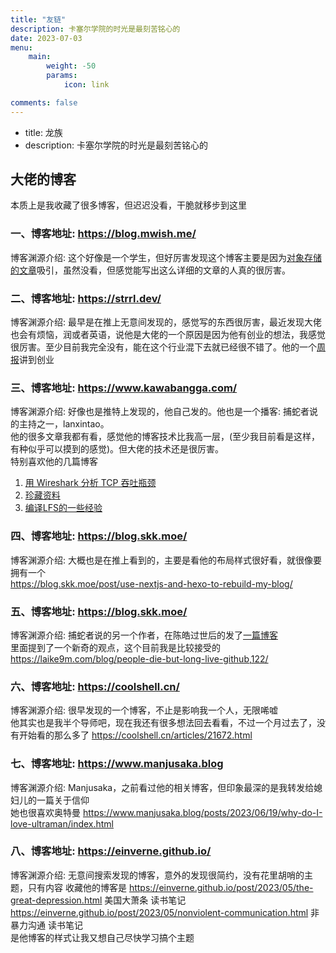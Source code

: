 ```yaml
---
title: "友链"
description: 卡塞尔学院的时光是最刻苦铭心的
date: 2023-07-03
menu:
    main: 
        weight: -50
        params:
            icon: link

comments: false
---
```


- title: 龙族
- description: 卡塞尔学院的时光是最刻苦铭心的

## 大佬的博客

本质上是我收藏了很多博客，但迟迟没看，干脆就移步到这里

### 一、博客地址: https://blog.mwish.me/

博客渊源介绍: 这个好像是一个学生，但好厉害发现这个博客主要是因为[对象存储的文章](https://blog.mwish.me/2022/11/24/SOSP-11-Windows-Azure-Storage/#Introduction)吸引，虽然没看，但感觉能写出这么详细的文章的人真的很厉害。

### 二、博客地址: https://strrl.dev/

博客渊源介绍: 最早是在推上无意间发现的，感觉写的东西很厉害，最近发现大佬也会有烦恼，润或者英语，说他是大佬的一个原因是因为他有创业的想法，我感觉很厉害。至少目前我完全没有，能在这个行业混下去就已经很不错了。他的一个[周报](https://strrl.dev/post/weekly-report/2022/52-2022%E6%80%BB%E7%BB%93/)讲到创业

### 三、博客地址: https://www.kawabangga.com/

博客渊源介绍: 好像也是推特上发现的，他自己发的。他也是一个播客: 捕蛇者说 的主持之一，lanxintao。\
他的很多文章我都有看，感觉他的博客技术比我高一层，(至少我目前看是这样，有种似乎可以摸到的感觉)。但大佬的技术还是很厉害。 \
特别喜欢他的几篇博客
1. [用 Wireshark 分析 TCP 吞吐瓶颈](https://www.kawabangga.com/posts/4794)
2. [珍藏资料](https://www.kawabangga.com/collection)
3. [编译LFS的一些经验](https://www.kawabangga.com/posts/3773)

### 四、博客地址: https://blog.skk.moe/

博客渊源介绍: 大概也是在推上看到的，主要是看他的布局样式很好看，就很像要拥有一个 \
https://blog.skk.moe/post/use-nextjs-and-hexo-to-rebuild-my-blog/


### 五、博客地址: https://blog.skk.moe/

博客渊源介绍: 捕蛇者说的另一个作者，在陈皓过世后的发了[一篇博客](https://laike9m.com/blog/rip-chen-hao,147/) \
里面提到了一个新奇的观点，这个目前我是比较接受的 https://laike9m.com/blog/people-die-but-long-live-github,122/

### 六、博客地址: https://coolshell.cn/

博客渊源介绍: 很早发现的一个博客，不止是影响我一个人，无限唏嘘 \
他其实也是我半个导师吧，现在我还有很多想法回去看看，不过一个月过去了，没有开始看的那么多了 https://coolshell.cn/articles/21672.html

### 七、博客地址: https://www.manjusaka.blog

博客渊源介绍: Manjusaka，之前看过他的相关博客，但印象最深的是我转发给媳妇儿的一篇关于信仰 \
她也很喜欢奥特曼 https://www.manjusaka.blog/posts/2023/06/19/why-do-I-love-ultraman/index.html

### 八、博客地址: https://einverne.github.io/

博客渊源介绍: 无意间搜索发现的博客，意外的发现很简约，没有花里胡哨的主题，只有内容
收藏他的博客是 https://einverne.github.io/post/2023/05/the-great-depression.html 美国大萧条 读书笔记 \
https://einverne.github.io/post/2023/05/nonviolent-communication.html 非暴力沟通 读书笔记 \
是他博客的样式让我又想自己尽快学习搞个主题